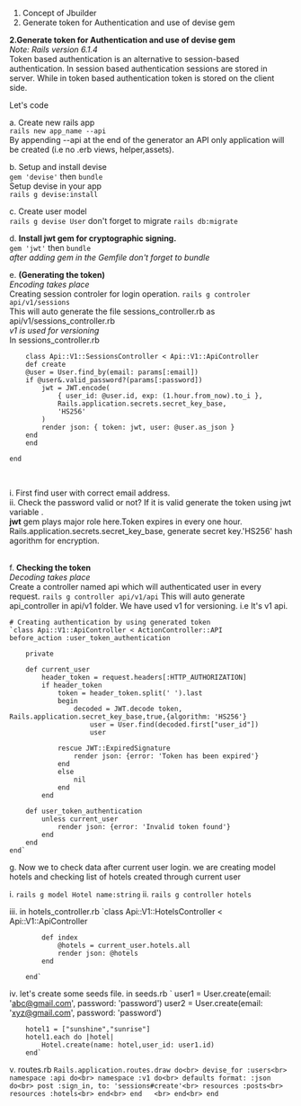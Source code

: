 1. Concept of Jbuilder 
2. Generate token for Authentication and use of devise gem

**2.Generate token for Authentication and use of devise gem**<br>
*Note: Rails version 6.1.4*<br>
Token based authentication is an alternative to session-based authentication. In session based authentication sessions
are stored in server. While in token based authentication token is stored on the client side.

Let's code

a. Create new rails app<br>
      `rails new app_name --api`<br>
   By appending --api at the end of the generator an API only application will be created (i.e no .erb views, helper,assets).

b. Setup and install devise<br>
       `gem 'devise'` then    `bundle`<br>
       Setup devise in your app <br>
        `rails g devise:install`

c. Create user model <br>
        `rails g devise User` don't forget to migrate `rails db:migrate`<br>

d. **Install jwt gem for cryptographic signing.**<br>
        `gem 'jwt'` then `bundle`<br>
    *after adding gem in the Gemfile don't forget to bundle*

e. **(Generating the token)**<br>
    *Encoding takes place*<br>
    Creating session controler for login operation.
        `rails g controler api/v1/sessions`<br>
    This will auto generate the file sessions_controller.rb as api/v1/sessions_controller.rb<br>
    *v1 is used for versioning* <br>
    In sessions_controller.rb 

        class Api::V1::SessionsController < Api::V1::ApiController
        def create
        @user = User.find_by(email: params[:email])
        if @user&.valid_password?(params[:password])
            jwt = JWT.encode(
                { user_id: @user.id, exp: (1.hour.from_now).to_i },
                Rails.application.secrets.secret_key_base,      
                'HS256'
            )
            render json: { token: jwt, user: @user.as_json }
        end
        end
        
    end
<br>

i. First find user with correct email address. <br>
ii. Check the password valid or not? If it is valid generate the token using jwt variable . <br>**jwt** gem plays major role here.Token expires in every one hour. <br> Rails.application.secrets.secret_key_base, generate secret key.'HS256' hash agorithm for encryption.<br><br>

f. **Checking the token**<br>
    *Decoding takes place*<br>
   Create a controller named api which will authenticated user in every request.
   `rails g controller api/v1/api`
   This will auto generate api_controller in api/v1 folder. We have used v1 for versioning. i.e It's v1 api.<br>

    # Creating authentication by using generated token
    `class Api::V1::ApiController < ActionController::API 
    before_action :user_token_authentication

        private 

        def current_user 
            header_token = request.headers[:HTTP_AUTHORIZATION]
            if header_token 
                token = header_token.split(' ').last 
                begin
                    decoded = JWT.decode token, Rails.application.secret_key_base,true,{algorithm: 'HS256'}
                        user = User.find(decoded.first["user_id"])
                        user
                    
                rescue JWT::ExpiredSignature
                    render json: {error: 'Token has been expired'}
                end
                else
                    nil 
                end
            end

        def user_token_authentication 
            unless current_user 
                render json: {error: 'Invalid token found'}
            end
        end
    end`


g. Now we to check data after current user login.
  we are creating model hotels and checking list of hotels created through current user

  i. `rails g model Hotel name:string`
  ii. `rails g controller hotels`

  iii. in hotels_controller.rb
        `class Api::V1::HotelsController < Api::V1::ApiController

            def index 
                @hotels = current_user.hotels.all 
                render json: @hotels
            end

        end`
iv. let's create some seeds file.
        in seeds.rb
        `   user1 = User.create(email: 'abc@gmail.com', password: 'password')
        user2 = User.create(email: 'xyz@gmail.com', password: 'password')

        hotel1 = ["sunshine","sunrise"]
        hotel1.each do |hotel|
            Hotel.create(name: hotel,user_id: user1.id)
        end`
v. routes.rb
        `Rails.application.routes.draw do<br>
             devise_for :users<br>
            namespace :api do<br>
                namespace :v1 do<br>
                defaults format: :json do<br>
                    post :sign_in, to: 'sessions#create'<br>
                    resources :posts<br>
                    resources :hotels<br>
                end<br>
                end   <br>
            end<br>
        end`
